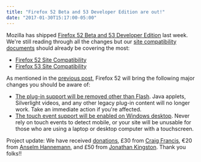 ```yaml
---
title: "Firefox 52 Beta and 53 Developer Edition are out!"
date: "2017-01-30T15:17:00-05:00"
---
```

Mozilla has shipped [Firefox 52 Beta and 53 Developer Edition](https://www.mozilla.org/firefox/channel/desktop/) last week. We're still reading through all the changes but our [site compatibility documents](https://www.fxsitecompat.dev/en-CA/docs/) should already be covering the most:

* [Firefox 52 Site Compatibility](https://www.fxsitecompat.dev/en-CA/versions/52/)
* [Firefox 53 Site Compatibility](https://www.fxsitecompat.dev/en-CA/versions/53/)

As mentioned in the [previous post](https://www.fxsitecompat.dev/en-CA/blog/2016/firefox-51-beta-and-52-developer-edition-come-with-some-important-changes/), Firefox 52 will bring the following major changes you should be aware of:

* [The plug-in support will be removed other than Flash](https://www.fxsitecompat.dev/en-CA/docs/2016/plug-in-support-has-been-dropped-other-than-flash/). Java applets, Silverlight videos, and any other legacy plug-in content will no longer work. Take an immediate action if you're affected.
* [The touch event support will be enabled on Windows desktop](https://www.fxsitecompat.dev/en-CA/docs/2016/touch-event-support-has-been-re-enabled-on-windows-desktop/). Never rely on touch events to detect mobile, or your site will be unusable for those who are using a laptop or desktop computer with a touchscreen.

Project update: We have received [donations](https://www.fxsitecompat.dev/en-CA/contribute/#donate-to-us), £30 from [Craig Francis](https://twitter.com/craigfrancis), €20 from [Anselm Hannemann](https://twitter.com/helloanselm), and £50 from [Jonathan Kingston](https://twitter.com/KingstonTime). Thank you folks!!
